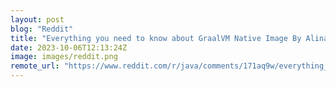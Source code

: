 ```yaml
---
layout: post
blog: "Reddit"
title: "Everything you need to know about GraalVM Native Image By Alina Yurenko, Fabio Niephaus"
date: 2023-10-06T12:13:24Z
image: images/reddit.png
remote_url: "https://www.reddit.com/r/java/comments/171aq9w/everything_you_need_to_know_about_graalvm_native/"
---
```


